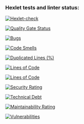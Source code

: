 ### Hexlet tests and linter status:
[![Hexlet-check](https://github.com/GaraevIM/java-project-61/app/actions/workflows/hexlet-check.yml/badge.svg)](https://github.com/GaraevIM/java-project-61/app/actions/workflows/hexlet-check.yml)

[![Quality Gate Status](https://sonarcloud.io/api/project_badges/measure?project=GaraevIM_java-project-61&metric=alert_status)](https://sonarcloud.io/summary/new_code?id=GaraevIM_java-project-61)

[![Bugs](https://sonarcloud.io/api/project_badges/measure?project=GaraevIM_java-project-61&metric=bugs)](https://sonarcloud.io/summary/new_code?id=GaraevIM_java-project-61)

[![Code Smells](https://sonarcloud.io/api/project_badges/measure?project=GaraevIM_java-project-61&metric=code_smells)](https://sonarcloud.io/summary/new_code?id=GaraevIM_java-project-61)

[![Duplicated Lines (%)](https://sonarcloud.io/api/project_badges/measure?project=GaraevIM_java-project-61&metric=duplicated_lines_density)](https://sonarcloud.io/summary/new_code?id=GaraevIM_java-project-61)

[![Lines of Code](https://sonarcloud.io/api/project_badges/measure?project=GaraevIM_java-project-61&metric=ncloc)](https://sonarcloud.io/summary/new_code?id=GaraevIM_java-project-61)

[![Lines of Code](https://sonarcloud.io/api/project_badges/measure?project=GaraevIM_java-project-61&metric=ncloc)](https://sonarcloud.io/summary/new_code?id=GaraevIM_java-project-61)

[![Security Rating](https://sonarcloud.io/api/project_badges/measure?project=GaraevIM_java-project-61&metric=security_rating)](https://sonarcloud.io/summary/new_code?id=GaraevIM_java-project-61)

[![Technical Debt](https://sonarcloud.io/api/project_badges/measure?project=GaraevIM_java-project-61&metric=sqale_index)](https://sonarcloud.io/summary/new_code?id=GaraevIM_java-project-61)

[![Maintainability Rating](https://sonarcloud.io/api/project_badges/measure?project=GaraevIM_java-project-61&metric=sqale_rating)](https://sonarcloud.io/summary/new_code?id=GaraevIM_java-project-61)

[![Vulnerabilities](https://sonarcloud.io/api/project_badges/measure?project=GaraevIM_java-project-61&metric=vulnerabilities)](https://sonarcloud.io/summary/new_code?id=GaraevIM_java-project-61)
